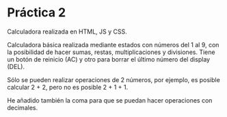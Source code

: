  # Práctica 2
Calculadora realizada en HTML, JS y CSS.

Calculadora básica realizada mediante estados con números del 1 al 9, con la posibilidad de hacer sumas, restas, multiplicaciones y divisiones. Tiene un botón de reinicio (AC) y otro para borrar el último número del display (DEL).

Sólo se pueden realizar operaciones de 2 números, por ejemplo, es posible calcular 2 + 2, pero no es posible 2 + 1 + 1.

He añadido también la coma para que se puedan hacer operaciones con decimales.